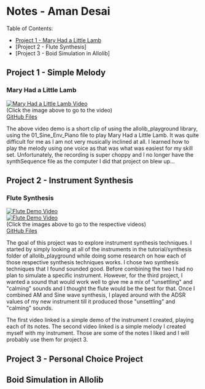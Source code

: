 # Notes - Aman Desai
Table of Contents:
* [Project 1 - Mary Had a Little Lamb](#project-1)
* [Project 2 - Flute Synthesis]
* [Project 3 - Boid Simulation in Allolib]

## Project 1 - Simple Melody

### Mary Had a Little Lamb
[![Mary Had a Little Lamb Video](https://img.youtube.com/vi/BiB_DIoA_Jw/0.jpg)](https://www.youtube.com/watch?v=BiB_DIoA_Jw) <br/>
(Click the image above to go to the video)<br/>
[GitHub Files](https://github.com/allolib-s24/notes-amanpdesai/tree/main/melody-001)

The above video demo is a short clip of using the allolib_playground library, using the 01_Sine_Env_Piano file to play Mary Had a Little Lamb. It was quite difficult for me as I am not very musically inclined at all. I learned how to play the melody using one voice as that was what was easiest for my skill set. Unfortunately, the recording is super choppy and I no longer have the synthSequence file as the computer I did that project on blew up...

## Project 2 - Instrument Synthesis

### Flute Synthesis
[![Flute Demo Video](https://img.youtube.com/vi/ID_HERE/0.jpg)](https://www.youtube.com/watch?v=ID_HERE) <br/>
[![Flute Demo Video](https://img.youtube.com/vi/ID_HERE/0.jpg)](https://www.youtube.com/watch?v=ID_HERE) <br/>
(Click the images above to go to the respective videos)<br/>
[GitHub Files](https://github.com/allolib-s24/notes-amanpdesai/tree/main/AMandSineSynth)

The goal of this project was to explore instrument synthesis techniques. I started by simply looking at all of the instruments in the tutorial/synthesis folder of allolib_playground while doing some research on how each of those respective synthesis techniques works. I chose two synthesis techniques that I found sounded good. Before combining the two I had no plan to simulate a specific instrument. However, for the third project, I wanted a sound that would work well to give me a mix of "unsettling" and "calming" sounds and I thought the flute would be the best for that. Once I combined AM and Sine wave synthesis, I played around with the ADSR values of my new instrument till it produced those "unsettling" and "calming" sounds.<br/>

The first video linked is a simple demo of the instrument I created, playing each of its notes. The second video linked is a simple melody I created myself with my instrument. Those are some of the notes I liked and I will probably use them for project 3.

## Project 3 - Personal Choice Project

## Boid Simulation in Allolib
